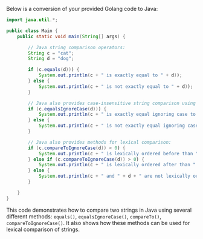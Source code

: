 Below is a conversion of your provided Golang code to Java:

```java
import java.util.*;

public class Main {
    public static void main(String[] args) {

        // Java string comparison operators:
        String c = "cat";
        String d = "dog";

        if (c.equals(d))) {
            System.out.println(c + " is exactly equal to " + d));
        } else {
            System.out.println(c + " is not exactly equal to " + d));
        }

        // Java also provides case-insensitive string comparison using equalsIgnoreCase() method:
        if (c.equalsIgnoreCase(d))) {
            System.out.println(c + " is exactly equal ignoring case to " + d));
        } else {
            System.out.println(c + " is not exactly equal ignoring case to " + d));
        }

        // Java also provides methods for lexical comparison:
        if (c.compareToIgnoreCase(d)) < 0) {
            System.out.println(c + " is lexically ordered before than " + d));
        } else if (c.compareToIgnoreCase(d)) > 0) {
            System.out.println(c + " is lexically ordered after than " + d));
        } else {
            System.out.println(c + " and " + d + " are not lexically ordered"));
        }

    }
}
```
This code demonstrates how to compare two strings in Java using several different methods: `equals()`, `equalsIgnoreCase()`, `compareTo()`, `compareToIgnoreCase()`. It also shows how these methods can be used for lexical comparison of strings.
